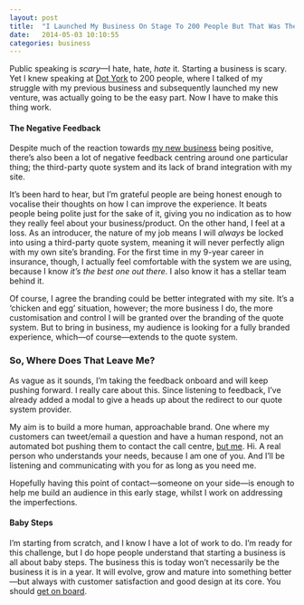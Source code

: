 ```yaml
---
layout: post
title:  "I Launched My Business On Stage To 200 People But That Was The Easy Part"
date:   2014-05-03 10:10:55
categories: business
---
```

<p>Public speaking is <em>scary</em>—I hate, hate, <em>hate</em> it. Starting a business is scary. Yet I knew speaking at <a href="http://dotyork.com" title="Dot York">Dot York</a> to 200 people, where I talked of my struggle with my previous business and subsequently launched my new venture, was actually going to be the easy part. Now I have to make this thing work.</p>
<h4>The Negative Feedback</h4>
<p>Despite much of the reaction towards <a href="http://insurancebyjack.co.uk" title="Insurance by Jack">my new business</a> being positive, there’s also been a lot of negative feedback centring around one particular thing; the third-party quote system and its lack of brand integration with my site.</p>
<p>It’s been hard to hear, but I’m grateful people are being honest enough to vocalise their thoughts on how I can improve the experience. It beats people being polite just for the sake of it, giving you no indication as to how they really feel about your business/product. On the other hand, I feel at a loss. As an introducer, the nature of my job means I will <em>always</em> be locked into using a third-party quote system, meaning it will never perfectly align with my own site’s branding. For the first time in my 9-year career in insurance, though, I actually feel comfortable with the system we are using, because I know <em>it’s the best one out there</em>. I also know it has a stellar team behind it.</p>
<p>Of course, I agree the branding could be better integrated with my site. It’s a ‘chicken and egg’ situation, however; the more business I do, the more customisation and control I will be granted over the branding of the quote system. But to bring in business, my audience is looking for a fully branded experience, which—of course—extends to the quote system.</p>
<h3>So, Where Does That Leave Me?</h3>
<p>As vague as it sounds, I’m taking the feedback onboard and will keep pushing forward. I really care about this. Since listening to feedback, I&#8217;ve already added a modal to give a heads up about the redirect to our quote system provider.</p>
<p>My aim is to build a more human, approachable brand. One where my customers can tweet/email a question and have a human respond, not an automated bot pushing them to contact the call centre, <a href="http://twitter.com/iamashley" title="@iamashley">but me</a>. Hi. A real person who understands your needs, because I am one of you. And I’ll be listening and communicating with you for as long as you need me.</p>
<p>Hopefully having this point of contact—someone on your side—is enough to help me build an audience in this early stage, whilst I work on addressing the imperfections.</p>
<h4>Baby Steps</h4>
<p>I’m starting from scratch, and I know I have a lot of work to do. I’m ready for this challenge, but I do hope people understand that starting a business is all about baby steps. The business this is today won’t necessarily be the business it is in a year. It will evolve, grow and mature into something better—but always with customer satisfaction and good design at its core. You should <a href="http://insurancebyjack.co.uk" title="Insurance by Jack">get on board</a>.</p>